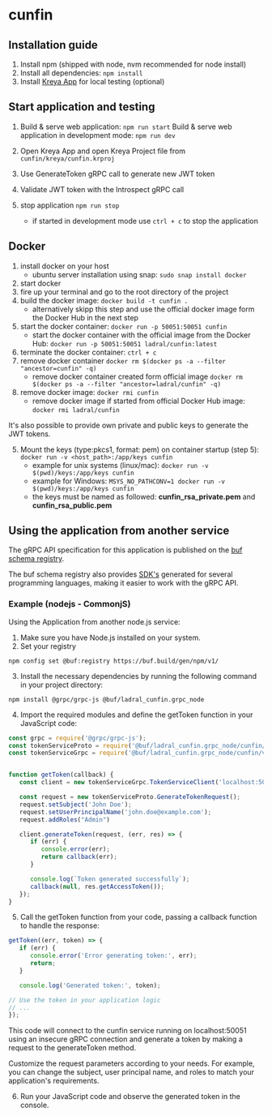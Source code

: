 # cunfin

## Installation guide
1. Install npm (shipped with node, nvm recommended for node install)
2. Install all dependencies: `npm install`
3. Install [Kreya App](https://kreya.app) for local testing (optional)


## Start application and testing
1. Build & serve web application: `npm run start`
   Build & serve web application in development mode: `npm run dev`

2. Open Kreya App and open Kreya Project file from `cunfin/kreya/cunfin.krproj`
3. Use GenerateToken gRPC call to generate new JWT token
4. Validate JWT token with the Introspect gRPC call
5. stop application `npm run stop`
    - if started in development mode use `ctrl + c` to stop the application

## Docker
1. install docker on your host
   - ubuntu server installation using snap: `sudo snap install docker`
2. start docker
3. fire up your terminal and go to the root directory of the project
4. build the docker image: `docker build -t cunfin .`
   - alternatively skipp this step and use the official docker image form the Docker Hub in the next step
5. start the docker container: `docker run -p 50051:50051 cunfin`
   - start the docker container with the official image from the Docker Hub: `docker run -p 50051:50051 ladral/cunfin:latest`
6. terminate the docker container: `ctrl + c`
7. remove docker container `docker rm $(docker ps -a --filter "ancestor=cunfin" -q)`
   - remove docker container created form official image `docker rm $(docker ps -a --filter "ancestor=ladral/cunfin" -q)`
8. remove docker image: `docker rmi cunfin`
   - remove docker image if started from official Docker Hub image: `docker rmi ladral/cunfin`

It's also possible to provide own private and public keys to generate the JWT tokens.
 
5. Mount the keys (type:pkcs1, format: pem) on container startup (step 5):  `docker run -v <host_path>:/app/keys cunfin`
   - example for unix systems (linux/mac): `docker run -v $(pwd)/keys:/app/keys cunfin`
   - example for Windows: `MSYS_NO_PATHCONV=1 docker run -v $(pwd)/keys:/app/keys cunfin`
   - the keys must be named as followed: **cunfin_rsa_private.pem** and **cunfin_rsa_public.pem**

## Using the application from another service
The gRPC API specification for this application is published on the [buf schema registry](https://buf.build/ladral/cunfin). 

The buf schema registry also provides [SDK's](https://buf.build/ladral/cunfin/sdks/main) generated for several programming languages, making it easier to work with the gRPC API.

### Example (nodejs - CommonjS)
Using the Application from another node.js service:

1. Make sure you have Node.js installed on your system.
2. Set your registry

```
npm config set @buf:registry https://buf.build/gen/npm/v1/
```

3. Install the necessary dependencies by running the following command in your project directory:

```
npm install @grpc/grpc-js @buf/ladral_cunfin.grpc_node
```

4. Import the required modules and define the getToken function in your JavaScript code:

```javascript
const grpc = require('@grpc/grpc-js');
const tokenServiceProto = require('@buf/ladral_cunfin.grpc_node/cunfin/v1/token_service_pb');
const tokenServiceGrpc = require('@buf/ladral_cunfin.grpc_node/cunfin/v1/token_service_grpc_pb');


function getToken(callback) {
   const client = new tokenServiceGrpc.TokenServiceClient('localhost:50051', grpc.credentials.createInsecure());

   const request = new tokenServiceProto.GenerateTokenRequest();
   request.setSubject('John Doe');
   request.setUserPrincipalName('john.doe@example.com');
   request.addRoles("Admin")

   client.generateToken(request, (err, res) => {
      if (err) {
         console.error(err);
         return callback(err);
      }

      console.log(`Token generated successfully`);
      callback(null, res.getAccessToken());
   });
}
```

5. Call the getToken function from your code, passing a callback function to handle the response:

```javascript
getToken((err, token) => {
   if (err) {
      console.error('Error generating token:', err);
      return;
   }

   console.log('Generated token:', token);

// Use the token in your application logic
// ...
});
```

This code will connect to the cunfin service running on localhost:50051 using an insecure gRPC connection and generate a token by making a request to the generateToken method.

Customize the request parameters according to your needs. For example, you can change the subject, user principal name, and roles to match your application's requirements.

6. Run your JavaScript code and observe the generated token in the console.
